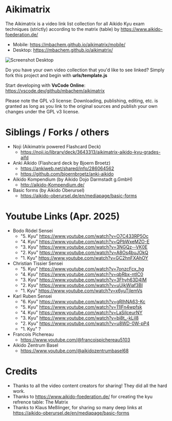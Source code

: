 Aikimatrix
==========
The Aikimatrix is a video link list collection for all Aikido Kyu exam techniques (strictly) according to the matrix (table) by https://www.aikido-foederation.de/

- Mobile: https://mbachem.github.io/aikimatrix/mobile/
- Desktop: https://mbachem.github.io/aikimatrix/


![Screenshot Desktop](https://mbachem.github.io/aikimatrix/assets/screenshots.png)


Do you have your own video collection that you'd like to see linked? Simply fork this project and begin with **urls/template.js**

Start developing with **VsCode Online**: https://vscode.dev/github/mbachem/aikimatrix

Please note the GPL v3 license: Downloading, publishing, editing, etc. is granted as long as you link to the original sources and publish your own changes under the GPL v3 license.

Siblings / Forks / others
=========================
- Noji (Aikimatrix powered Flashcard Deck)
  - https://noji.io/library/deck/3643313/aikimatrix-aikido-kyu-grades-aifd
- Anki Aikido (Flashcard deck by Bjoern Broetz)
  - https://ankiweb.net/shared/info/286064562
  - https://github.com/bjoernbroetz/anki-aikido
- Aikido Kompendium (by Aikido Dojo Darmstadt g.GmbH)
  - http://aikido-Kompendium.de/
- Basic forms (by Aikido Oberursel)
  - https://aikido-oberursel.de/en/mediapage/basic-forms


Youtube Links (Apr. 2025)
=========================

- Bodo Rödel Sensei
  - "5. Kyu" https://www.youtube.com/watch?v=O7C433RP5Oc
  - "4. Kyu" https://www.youtube.com/watch?v=QPbWxeMZO-E
  - "3. Kyu" https://www.youtube.com/watch?v=3NGQz--VK0E
  - "2. Kyu" https://www.youtube.com/watch?v=A8Os4buJOkQ
  - "1. Kyu" https://www.youtube.com/watch?v=GC2hnFXAhOY
- Christian Tissier Sensei
  - "5. Kyu" https://www.youtube.com/watch?v=7onzcFcx_hg
  - "4. Kyu" https://www.youtube.com/watch?v=qbRbx-ntIC0
  - "3. Kyu" https://www.youtube.com/watch?v=3Fhyh63D4IM
  - "2. Kyu" https://www.youtube.com/watch?v=uUjkWiaf3BI
  - "1. Kyu" https://www.youtube.com/watch?v=x6yuTjlemVs
- Karl Ruben Sensei
  - "6. Kyu" https://www.youtube.com/watch?v=gRlhNA63-Kc
  - "5. Kyu" https://www.youtube.com/watch?v=11lFn4wpfsk
  - "4. Kyu" https://www.youtube.com/watch?v=LaSilceurNY
  - "3. Kyu" https://www.youtube.com/watch?v=bi8t_-kLil8
  - "2. Kyu" https://www.youtube.com/watch?v=u8WD-0W-pP4
  - "1. Kyu" ?
- Francois Pichereau
  - https://www.youtube.com/@francoispichereau5103
- Aikido Zentrum Basel
  - https://www.youtube.com/@aikidozentrumbasel68

Credits
=======
- Thanks to all the video content creators for sharing! They did all the hard work.
- Thanks to https://www.aikido-foederation.de/ for creating the kyu refrence table: The Matrix
- Thanks to Klaus Meßlinger, for sharing so many deep links at https://aikido-oberursel.de/en/mediapage/basic-forms
